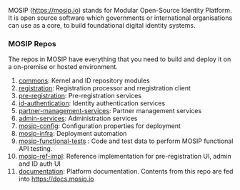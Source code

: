MOSIP (https://mosip.io) stands for Modular Open-Source Identity Platform. It is open source software which governments or international organisations can use as a core, to build foundational digital identity systems. 


### MOSIP Repos
The repos in MOSIP have everything that you need to build and deploy it on a on-premise or hosted environment.

1. [commons](https://github.com/mosip/commons):  Kernel and ID repository modules
1. [registration](https://github.com/mosip/registration): Registration processor and rregistration client
1. [pre-registration](https://github.com/mosip/pre-registration): Pre-registration services
1. [id-authentication](https://github.com/mosip/id-authentication): Identity authentication services
1. [partner-management-services](https://github.com/mosip/partner-management-services): Partner management services
1. [admin-services](https://github.com/mosip/admin-services): Administration services
1. [mosip-config](https://github.com/mosip/mosip-config): Configuration properties for deployment
1. [mosip-infra](https://github.com/mosip/mosip-infra): Deployment automation
1. [mosip-functional-tests](https://github.com/mosip/mosip-functional-tests) : Code and test data to perform MOSIP functional API testing.
1. [mosip-ref-impl](https://github.com/mosip/mosip-ref-impl): Reference implementation for pre-registration UI, admin and ID auth UI
1. [documentation](https://github.com/mosip/documentation): Platform documentation. Contents from this repo are fed into https://docs.mosip.io




